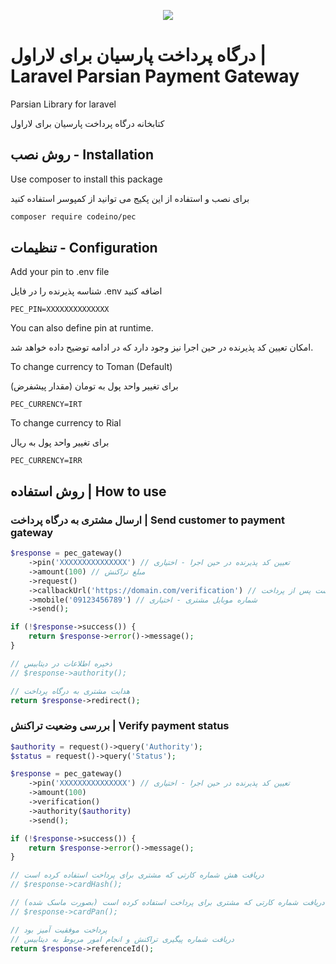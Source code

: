 <p align="center"><img src="https://pec.ir/uploads/assets/images/pec-logo-new.png"></p>



#  درگاه پرداخت پارسیان برای لاراول | Laravel Parsian Payment Gateway

Parsian Library for laravel

کتابخانه درگاه پرداخت پارسیان برای لاراول

## روش نصب - Installation

Use composer to install this package

برای نصب و استفاده از این پکیج می توانید از کمپوسر استفاده کنید

```bash
composer require codeino/pec
```

## تنظیمات - Configuration

Add your pin to .env file

شناسه پذیرنده را در فایل .env اضافه کنید

```dotenv
PEC_PIN=XXXXXXXXXXXXXX
```

You can also define pin at runtime.

امکان تعیین کد پذیرنده در حین اجرا نیز وجود دارد که در ادامه توضیح داده خواهد شد.

To change currency to Toman (Default) 

برای تغییر واحد پول به تومان (مقدار پیشفرض)

```dotenv
PEC_CURRENCY=IRT
```

To change currency to Rial

برای تغییر واحد پول به ریال

```dotenv
PEC_CURRENCY=IRR
```

## روش استفاده | How to use

### ارسال مشتری به درگاه پرداخت | Send customer to payment gateway

```php
$response = pec_gateway()
    ->pin('XXXXXXXXXXXXXXX') // تعیین کد پذیرنده در حین اجرا - اختیاری
    ->amount(100) // مبلغ تراکنش
    ->request()
    ->callbackUrl('https://domain.com/verification') // آدرس برگشت پس از پرداخت
    ->mobile('09123456789') // شماره موبایل مشتری - اختیاری
    ->send();

if (!$response->success()) {
    return $response->error()->message();
}

// ذخیره اطلاعات در دیتابیس
// $response->authority();

// هدایت مشتری به درگاه پرداخت
return $response->redirect();
```

### بررسی وضعیت تراکنش | Verify payment status

```php
$authority = request()->query('Authority'); 
$status = request()->query('Status');

$response = pec_gateway()
    ->pin('XXXXXXXXXXXXXXX') // تعیین کد پذیرنده در حین اجرا - اختیاری
    ->amount(100)
    ->verification()
    ->authority($authority)
    ->send();

if (!$response->success()) {
    return $response->error()->message();
}

// دریافت هش شماره کارتی که مشتری برای پرداخت استفاده کرده است
// $response->cardHash();

// دریافت شماره کارتی که مشتری برای پرداخت استفاده کرده است (بصورت ماسک شده)
// $response->cardPan();

// پرداخت موفقیت آمیز بود
// دریافت شماره پیگیری تراکنش و انجام امور مربوط به دیتابیس
return $response->referenceId();
```
